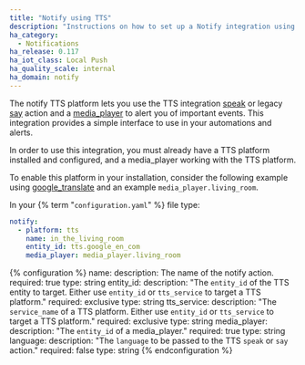 ```yaml
---
title: "Notify using TTS"
description: "Instructions on how to set up a Notify integration using TTS action and media_player within Home Assistant."
ha_category:
  - Notifications
ha_release: 0.117
ha_iot_class: Local Push
ha_quality_scale: internal
ha_domain: notify
---
```


The notify TTS platform lets you use the TTS integration [speak](/integrations/tts/#action-speak) or legacy [say](/integrations/tts/#action-say-legacy) action and a [media_player](/integrations/media_player) to alert you of important events. This integration provides a simple interface to use in your automations and alerts.

In order to use this integration, you must already have a TTS platform installed and configured, and a media_player working with the TTS platform.

To enable this platform in your installation, consider the following example using [google_translate](/integrations/google_translate/) and an example `media_player.living_room`.

In your {% term "`configuration.yaml`" %} file type:

```yaml
notify:
  - platform: tts
    name: in_the_living_room
    entity_id: tts.google_en_com
    media_player: media_player.living_room
```

{% configuration %}
  name:
    description: The name of the notify action.
    required: true
    type: string
  entity_id:
    description: "The `entity_id` of the TTS entity to target. Either use `entity_id` or `tts_service` to target a TTS platform."
    required: exclusive
    type: string
  tts_service:
    description: "The `service_name` of a TTS platform. Either use `entity_id` or `tts_service` to target a TTS platform."
    required: exclusive
    type: string
  media_player:
    description: "The `entity_id` of a media_player."
    required: true
    type: string
  language:
    description: "The `language` to be passed to the TTS `speak` or `say` action."
    required: false
    type: string
{% endconfiguration %}
